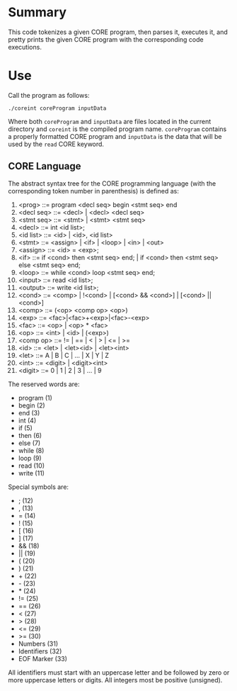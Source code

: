 # Summary #

This code tokenizes a given CORE program, then parses it, executes it, and pretty prints the given CORE program with the corresponding code executions.

# Use #
Call the program as follows:

`./coreint coreProgram inputData`

Where both `coreProgram` and `inputData` are files located in the current directory and `coreint` is the compiled program name. `coreProgram` contains a properly formatted CORE program and `inputData`  is the data that will be used by the `read` CORE keyword.

## CORE Language ##
The abstract syntax tree for the CORE programming language (with the corresponding token number in parenthesis) is defined as:
1.   \<prog>	        ::=    program \<decl seq> begin \<stmt seq> end
2.   \<decl seq>	::=    \<decl> | \<decl> \<decl seq>
3.   \<stmt seq>	::=    \<stmt> | \<stmt> \<stmt seq>
4.   \<decl>		    ::=	int  \<id list>;
5.   \<id list>		    ::=	\<id> | \<id>, \<id list>
6.   \<stmt>		    ::=	\<assign> | \<if> | \<loop> | \<in> | \<out>
7.   \<assign>		::=	\<id> = \<exp>;
8.   \<if>				::=	if \<cond> then \<stmt seq> end;     |     if \<cond> then \<stmt seq> else \<stmt seq> end;
9.   \<loop>		    ::=	while \<cond> loop \<stmt seq> end;
10. \<input>		    ::=	read \<id list>;
11. \<output>		::=	write \<id list>;
12. \<cond>         ::=	\<comp> | !\<cond>   |   [\<cond> && \<cond>]   |   [\<cond> || \<cond>]
13. \<comp>	        ::=   (\<op> \<comp op> \<op>)
14. \<exp>           ::=   \<fac>|\<fac>+\<exp>|\<fac>-\<exp>
15. \<fac>            ::=   \<op> | \<op> * \<fac>
16. \<op>             ::=  \<int> | \<id> | (\<exp>)
17. \<comp op>   ::=    != | == | \< | \> | \<= | \>=
18. \<id>              ::=  \<let> | \<let>\<id> | \<let>\<int>
19. \<let>             ::=  A | B | C | ... | X | Y | Z
20. \<int>             ::=  \<digit> | \<digit>\<int>
21. \<digit>          ::=  0 | 1 | 2 | 3 | ... | 9

The reserved words are:
* program (1)
* begin (2)
* end (3)
* int (4)
* if (5)
* then (6)
* else (7)
* while (8)
* loop (9)
* read (10)
* write (11)

Special symbols are:
* ; (12)
* , (13)
* = (14)
* ! (15)
* [ (16)
* ] (17)
* && (18)
* || (19)
* ( (20)
* ) (21)
* \+ (22)
* \- (23)
* \* (24)
* != (25)
* == (26)
* < (27)
* \> (28)
* <= (29)
* \>= (30)
* Numbers (31)
* Identifiers (32)
* EOF Marker (33)

All identifiers must start with an uppercase letter and be followed by zero or more uppercase letters or digits. All integers most be positive (unsigned).


